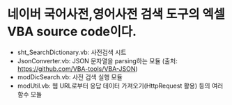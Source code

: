 # 네이버 국어사전,영어사전 검색 도구의 엑셀 VBA source code이다.   

- sht_SearchDictionary.vb: 사전검색 시트
- JsonConverter.vb: JSON 문자열을 parsing하는 모듈 (출처: https://github.com/VBA-tools/VBA-JSON)
- modDicSearch.vb: 사전 검색 실행 모듈
- modUtil.vb: 웹 URL로부터 응답 데이터 가져오기(HttpRequest 활용) 등의 여러 함수 모듈